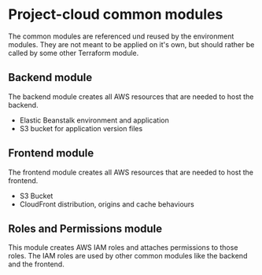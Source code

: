 # Project-cloud common modules
The common modules are referenced und reused by the environment modules. They are not meant to be applied on it's own, but should rather be called by some other Terraform module.

## Backend module
The backend module creates all AWS resources that are needed to host the backend.
- Elastic Beanstalk environment and application
- S3 bucket for application version files

## Frontend module
The frontend module creates all AWS resources that are needed to host the frontend.
- S3 Bucket
- CloudFront distribution, origins and cache behaviours 

## Roles and Permissions module
This module creates AWS IAM roles and attaches permissions to those roles. The IAM roles are used by other common modules like the backend and the frontend.
